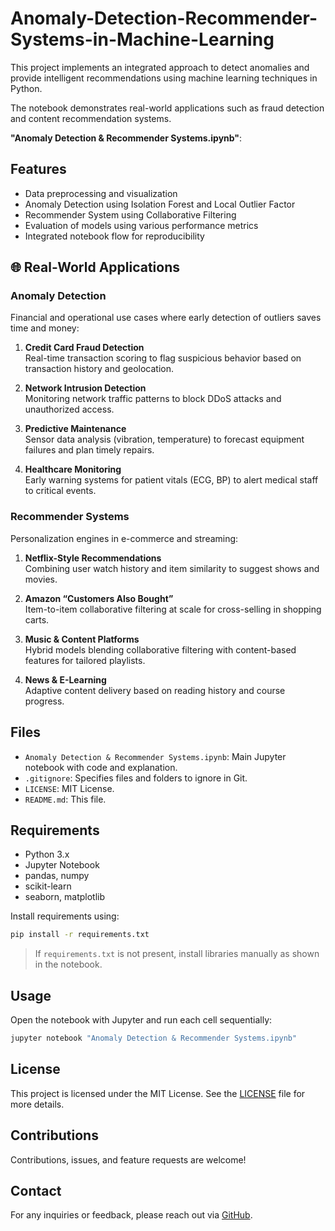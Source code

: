 # Anomaly-Detection-Recommender-Systems-in-Machine-Learning
This project implements an integrated approach to detect anomalies and provide intelligent recommendations using machine learning techniques in Python. 

The notebook demonstrates real-world applications such as fraud detection and content recommendation systems.

 **"Anomaly Detection & Recommender Systems.ipynb"**:

## Features

- Data preprocessing and visualization
- Anomaly Detection using Isolation Forest and Local Outlier Factor
- Recommender System using Collaborative Filtering
- Evaluation of models using various performance metrics
- Integrated notebook flow for reproducibility


## 🌐 Real-World Applications

### Anomaly Detection

Financial and operational use cases where early detection of outliers saves time and money:

1. **Credit Card Fraud Detection**  
   Real-time transaction scoring to flag suspicious behavior based on transaction history and geolocation.  

2. **Network Intrusion Detection**  
   Monitoring network traffic patterns to block DDoS attacks and unauthorized access.

3. **Predictive Maintenance**  
   Sensor data analysis (vibration, temperature) to forecast equipment failures and plan timely repairs.

4. **Healthcare Monitoring**  
   Early warning systems for patient vitals (ECG, BP) to alert medical staff to critical events.

### Recommender Systems

Personalization engines in e-commerce and streaming:

1. **Netflix-Style Recommendations**  
   Combining user watch history and item similarity to suggest shows and movies.

2. **Amazon “Customers Also Bought”**  
   Item-to-item collaborative filtering at scale for cross-selling in shopping carts.

3. **Music & Content Platforms**  
   Hybrid models blending collaborative filtering with content-based features for tailored playlists.

4. **News & E-Learning**  
   Adaptive content delivery based on reading history and course progress.


## Files

- `Anomaly Detection & Recommender Systems.ipynb`: Main Jupyter notebook with code and explanation.
- `.gitignore`: Specifies files and folders to ignore in Git.
- `LICENSE`: MIT License.
- `README.md`: This file.

## Requirements

- Python 3.x
- Jupyter Notebook
- pandas, numpy
- scikit-learn
- seaborn, matplotlib

Install requirements using:

```bash
pip install -r requirements.txt
```

> If `requirements.txt` is not present, install libraries manually as shown in the notebook.

## Usage

Open the notebook with Jupyter and run each cell sequentially:

```bash
jupyter notebook "Anomaly Detection & Recommender Systems.ipynb"
```

## License

This project is licensed under the MIT License. See the [LICENSE](LICENSE) file for more details.

## Contributions

Contributions, issues, and feature requests are welcome!

## Contact

For any inquiries or feedback, please reach out via [GitHub](https://github.com/OVONXavier).



